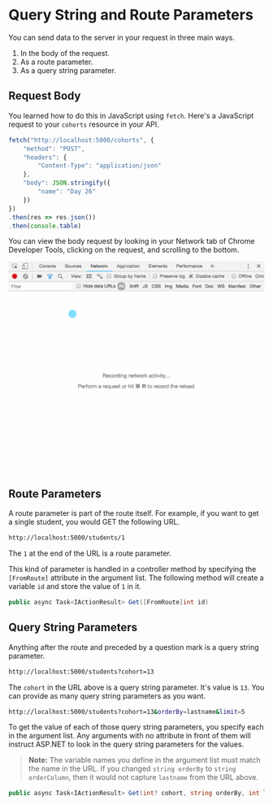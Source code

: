 # Query String and Route Parameters

You can send data to the server in your request in three main ways.

1. In the body of the request.
1. As a route parameter.
1. As a query string parameter.

## Request Body

You learned how to do this in JavaScript using `fetch`. Here's a JavaScript request to your `cohorts` resource in your API.

```js
fetch("http://localhost:5000/cohorts", {
    "method": "POST",
    "headers": {
        "Content-Type": "application/json"
    },
    "body": JSON.stringify({
        "name": "Day 26"
    })
})
.then(res => res.json())
.then(console.table)
```

You can view the body request by looking in your Network tab of Chrome Developer Tools, clicking on the request, and scrolling to the bottom.

![a sample fetch request and showing the request payload](./images/jc9cpBmvW9.gif)

## Route Parameters

A route parameter is part of the route itself. For example, if you want to get a single student, you would GET the following URL.

```sh
http://localhost:5000/students/1
```

The `1` at the end of the URL is a route parameter.

This kind of parameter is handled in a controller method by specifying the `[FromRoute]` attribute in the argument list. The following method will create a variable `id` and store the value of `1` in it.

```cs
public async Task<IActionResult> Get([FromRoute]int id)
```

## Query String Parameters

Anything after the route and preceded by a question mark is a query string parameter.

```sh
http://localhost:5000/students?cohort=13
```

The `cohort` in the URL above is a query string parameter. It's value is `13`. You can provide as many query string parameters as you want.

```sh
http://localhost:5000/students?cohort=13&orderBy=lastname&limit=5
```

To get the value of each of those query string parameters, you specify each in the argument list. Any arguments with no attribute in front of them will instruct ASP.NET to look in the query string parameters for the values.

> **Note:** The variable names you define in the argument list must match the name in the URL. If you changed `string orderBy` to `string orderColumn`, then it would not capture `lastname` from the URL above.

```cs
public async Task<IActionResult> Get(int? cohort, string orderBy, int limit)
```
